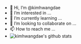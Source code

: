 - 👋 Hi, I’m @kimhwangdae
- 👀 I’m interested in ...
- 🌱 I’m currently learning ...
- 💞️ I’m looking to collaborate on ...
- 📫 How to reach me ...
- ![kimhwangdae's github stats](https://github-readme-stats.vercel.app/api?username=Kinetic27&show_icons=true)

<!---
kimhwangdae/kimhwangdae is a ✨ special ✨ repository because its `README.md` (this file) appears on your GitHub profile.
You can click the Preview link to take a look at your changes.
--->
